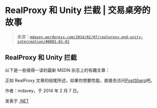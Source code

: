 <!--yml

分类：未分类

日期：2024-05-18 05:54:29

-->

# RealProxy 和 Unity 拦截 | 交易桌旁的故事

> 来源：[`mdavey.wordpress.com/2014/02/07/realproxy-and-unity-interception/#0001-01-01`](https://mdavey.wordpress.com/2014/02/07/realproxy-and-unity-interception/#0001-01-01)

## RealProxy 和 Unity 拦截

以下是一些值得一读的最新 MSDN 杂志上的有趣文章：

正如 RealProxy 文章的结尾所述，如果你想要性能，直接去访问[PostSharp](http://www.postsharp.net/)吧。

作者：mdavey，于 2014 年 2 月 7 日。

发表于 [.NET](https://mdavey.wordpress.com/category/languages/net/)
